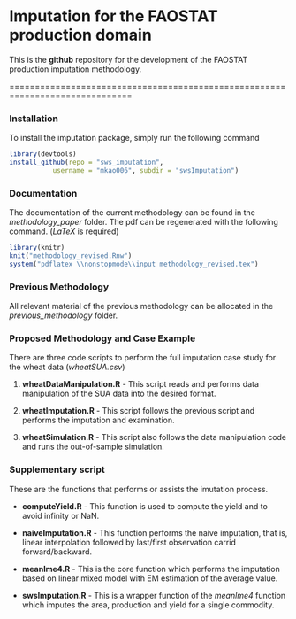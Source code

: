 Imputation for the FAOSTAT production domain
=======

This is the **github** repository for the development of the FAOSTAT
production imputation methodology.

==============================================================================


### Installation
To install the imputation package, simply run the following command

```r
library(devtools)
install_github(repo = "sws_imputation", 
	       username = "mkao006", subdir = "swsImputation")
```


### Documentation

The documentation of the current methodology can be found in the
*methodology_paper* folder. The pdf can be regenerated with the
following command. (*LaTeX* is required)

```r
library(knitr)
knit("methodology_revised.Rnw")
system("pdflatex \\nonstopmode\\input methodology_revised.tex")
```

### Previous Methodology

All relevant material of the previous methodology can be allocated in
the *previous_methodology* folder.

### Proposed Methodology and Case Example

There are three code scripts to perform the full imputation case study
for the wheat data (*wheatSUA.csv*)

1. **wheatDataManipulation.R** - This script reads and performs data
manipulation of the SUA data into the desired format.

2. **wheatImputation.R** - This script follows the previous script
and performs the imputation and examination.

3. **wheatSimulation.R** - This script also follows the data
manipulation code and runs the out-of-sample simulation.


### Supplementary script

These are the functions that performs or assists the imutation process.

* **computeYield.R** - This function is used to compute the yield and
to avoid infinity or NaN.

* **naiveImputation.R** - This function performs the naive imputation, that
is, linear interpolation followed by last/first observation carrid
forward/backward.

* **meanlme4.R** - This is the core function which performs the
imputation based on linear mixed model with EM estimation of the
average value.

* **swsImputation.R** - This is a wrapper function of the
*meanlme4* function which imputes the area, production and yield for
a single commodity.
